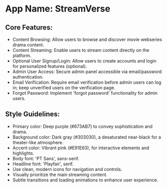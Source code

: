 # **App Name**: StreamVerse

## Core Features:

- Content Browsing: Allow users to browse and discover movie webseries drama content.
- Content Streaming: Enable users to stream content directly on the platform.
- Optional User Signup/Login: Allow users to create accounts and login for personalized features (optional).
- Admin User Access: Secure admin panel accessible via email/password authentication.
- Email Verification: Require email verification before admin users can log in; keep unverified users on the verification page.
- Forgot Password: Implement 'forgot password' functionality for admin users.

## Style Guidelines:

- Primary color: Deep purple (#673AB7) to convey sophistication and drama.
- Background color: Dark gray (#303030), a desaturated near-black for a theater-like atmosphere.
- Accent color: Vibrant pink (#E91E63), for interactive elements and highlights.
- Body font: 'PT Sans', sans-serif.
- Headline font: 'Playfair', serif.
- Use clean, modern icons for navigation and controls.
- Visually prioritize the main streaming content.
- Subtle transitions and loading animations to enhance user experience.